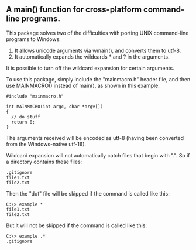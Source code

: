 ## A main() function for cross-platform command-line programs.

This package solves two of the difficulties with porting UNIX
command-line programs to Windows:

1.  It allows unicode arguments via wmain(), and converts them to utf-8.
2.  It automatically expands the wildcards * and ? in the arguments.

It is possible to turn off the wildcard expansion for certain arguments.

To use this package, simply include the "mainmacro.h" header file, and
then use MAINMACRO() instead of main(), as shown in this example:

    #include "mainmacro.h"
    
    int MAINMACRO(int argc, char *argv[])
    {
      // do stuff
      return 0;
    }

The arguments received will be encoded as utf-8 (having been converted
from the Windows-native utf-16).

Wildcard expansion will not automatically catch files that begin with ".".
So if a directory contains these files:

    .gitignore
    file1.txt
    file2.txt

Then the "dot" file will be skipped if the command is called like this:

    C:\> example *
    file1.txt
    file2.txt

But it will not be skipped if the command is called like this:

    C:\> example .*
    .gitignore
